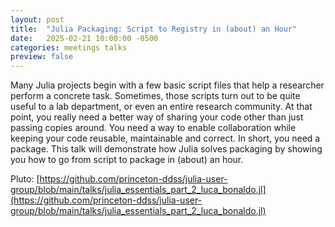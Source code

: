 ```yaml
---
layout: post
title:  "Julia Packaging: Script to Registry in (about) an Hour"
date:   2025-02-21 10:00:00 -0500
categories: meetings talks
preview: false
---
```

Many Julia projects begin with a few basic script files that help a researcher perform a concrete task. Sometimes, those scripts turn out to be quite useful to a lab department, or even an entire research community. At that point, you really need a better way of sharing your code other than just passing copies around. You need a way to enable collaboration while keeping your code reusable, maintainable and correct. In short, you need a package. This talk will demonstrate how Julia solves packaging by showing you how to go from script to package in (about) an hour.

Pluto: [https://github.com/princeton-ddss/julia-user-group/blob/main/talks/julia_essentials_part_2_luca_bonaldo.jl](https://github.com/princeton-ddss/julia-user-group/blob/main/talks/julia_essentials_part_2_luca_bonaldo.jl)

<!--more-->
